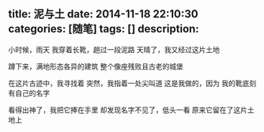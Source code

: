 title: 泥与土
date: 2014-11-18 22:10:30
categories: [随笔]
tags: []
description: 
---
小时候，雨天
我穿着长靴，趟过一段泥路
天晴了，我又经过这片土地

蹲下来，满地形态各异的建筑
整个像座残败且古老的城堡
<!--more-->
在这片古迹中，我寻找着
突然，我指着一处尖叫道
这是我做的，因为
我的靴底刻有自己的名字

看得出神了，我把它捧在手里
却发现名字不见了，低头一看
原来它留在了这片土地上